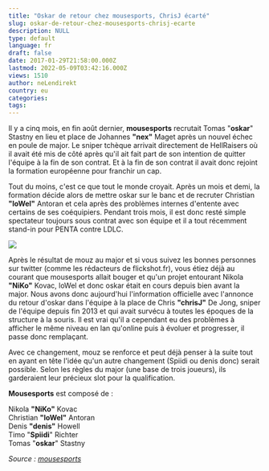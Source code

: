 ```yaml
---
title: "Oskar de retour chez mousesports, ChrisJ écarté"
slug: oskar-de-retour-chez-mousesports-chrisj-ecarte
description: NULL
type: default
language: fr
draft: false
date: 2017-01-29T21:58:00.000Z
lastmod: 2022-05-09T03:42:16.000Z
views: 1510
author: neLendirekt
country: eu
categories:
tags:
---
```

Il y a cinq mois, en fin août dernier, **mousesports** recrutait Tomas "**oskar**" Stastny en lieu et place de Johannes **"nex"** Maget après un nouvel échec en poule de major. Le sniper tchèque arrivait directement de HellRaisers où il avait été mis de côté après qu'il ait fait part de son intention de quitter l'équipe à la fin de son contrat. Et à la fin de son contrat il avait donc rejoint la formation européenne pour franchir un cap. 

Tout du moins, c'est ce que tout le monde croyait. Après un mois et demi, la formation décide alors de mettre oskar sur le banc et de recruter Christian **"loWel"** Antoran et cela après des problèmes internes d'entente avec certains de ses coéquipiers. Pendant trois mois, il est donc resté simple spectateur toujours sous contrat avec son équipe et il a tout récemment stand-in pour PENTA contre LDLC.

![](/storage/images/588e72042b6db_oskarjpeg.jpeg)

Après le résultat de mouz au major et si vous suivez les bonnes personnes sur twitter (comme les rédacteurs de flickshot.fr), vous étiez déjà au courant que mousesports allait bouger et qu'un projet entourant Nikola **"NiKo"** Kovac, loWel et donc oskar était en cours depuis bien avant la major. Nous avons donc aujourd'hui l'information officielle avec l'annonce du retour d'oskar dans l'équipe à la place de Chris **"chrisJ"** De Jong, sniper de l'équipe depuis fin 2013 et qui avait survécu à toutes les époques de la structure à la souris. Il est vrai qu'il a cependant eu des problèmes à afficher le même niveau en lan qu'online puis à évoluer et progresser, il passe donc remplaçant.

Avec ce changement, mouz se renforce et peut déjà penser à la suite tout en ayant en tête l'idée qu'un autre changement (Spiidi ou denis donc) serait possible. Selon les règles du major (une base de trois joueurs), ils garderaient leur précieux slot pour la qualification.

**Mousesports** est composé de :

Nikola **"NiKo"** Kovac  
Christian **"loWel"** Antoran  
Denis **"denis"** Howell  
Timo "**Spiidi**" Richter  
Tomas "**oskar**" Stastny

_Source : [mousesports](http://www.mousesports.com/stories/oskar-returns-to-active-roster)_
